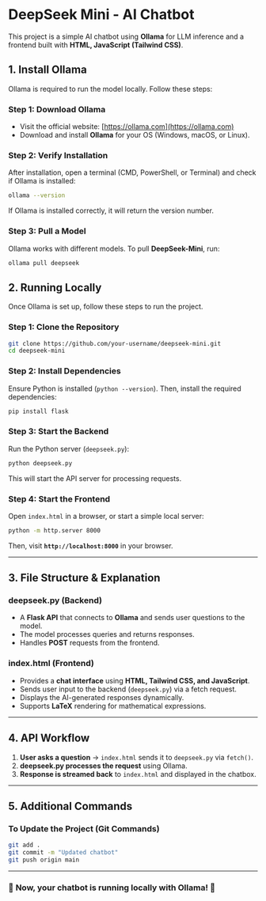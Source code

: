 # DeepSeek Mini - AI Chatbot

This project is a simple AI chatbot using **Ollama** for LLM inference and a frontend built with **HTML, JavaScript (Tailwind CSS)**.

## **1. Install Ollama**
Ollama is required to run the model locally. Follow these steps:

### **Step 1: Download Ollama**
- Visit the official website: [https://ollama.com](https://ollama.com)
- Download and install **Ollama** for your OS (Windows, macOS, or Linux).

### **Step 2: Verify Installation**
After installation, open a terminal (CMD, PowerShell, or Terminal) and check if Ollama is installed:

```sh
ollama --version
```
If Ollama is installed correctly, it will return the version number.

### **Step 3: Pull a Model**
Ollama works with different models. To pull **DeepSeek-Mini**, run:

```sh
ollama pull deepseek
```

## **2. Running Locally**
Once Ollama is set up, follow these steps to run the project.

### **Step 1: Clone the Repository**
```sh
git clone https://github.com/your-username/deepseek-mini.git
cd deepseek-mini
```

### **Step 2: Install Dependencies**
Ensure Python is installed (`python --version`). Then, install the required dependencies:

```sh
pip install flask
```

### **Step 3: Start the Backend**
Run the Python server (`deepseek.py`):

```sh
python deepseek.py
```
This will start the API server for processing requests.

### **Step 4: Start the Frontend**
Open `index.html` in a browser, or start a simple local server:

```sh
python -m http.server 8000
```
Then, visit **`http://localhost:8000`** in your browser.

---

## **3. File Structure & Explanation**
### **deepseek.py (Backend)**
- A **Flask API** that connects to **Ollama** and sends user questions to the model.
- The model processes queries and returns responses.
- Handles **POST** requests from the frontend.

### **index.html (Frontend)**
- Provides a **chat interface** using **HTML, Tailwind CSS, and JavaScript**.
- Sends user input to the backend (`deepseek.py`) via a fetch request.
- Displays the AI-generated responses dynamically.
- Supports **LaTeX** rendering for mathematical expressions.

---

## **4. API Workflow**
1. **User asks a question** → `index.html` sends it to `deepseek.py` via `fetch()`.
2. **deepseek.py processes the request** using Ollama.
3. **Response is streamed back** to `index.html` and displayed in the chatbox.

---

## **5. Additional Commands**
### **To Update the Project (Git Commands)**
```sh
git add .
git commit -m "Updated chatbot"
git push origin main
```

---

### 🎯 **Now, your chatbot is running locally with Ollama! 🚀**
```
